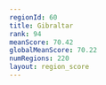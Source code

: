 ```yaml
---
regionId: 60
title: Gibraltar
rank: 94
meanScore: 70.42
globalMeanScore: 70.22
numRegions: 220
layout: region_score
---
```

